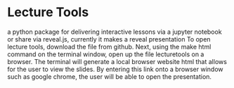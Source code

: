# Lecture Tools

a python package for delivering interactive lessons via a jupyter notebook or share via reveal.js, currently it makes a reveal presentation
To open lecture tools, download the file from github. 
Next, using the make html command on the terminal window, open up the file lecturetools on a browser.
The terminal will generate a local browser website html that allows for the user to view the slides.
By entering this link onto a browser window such as google chrome, the user will be able to open the presentation.
<!-- To use this package, you write a lecture or activity using markdown or jupyter notebooks.

Then in a notebook you can:
- as instructor read in a lesson and display it slide by slide in a prespecified order or in a different order by calling slides by name
- as a student read in a lesson and get worksheets to follow along in class and take notes both on your own and with instructor guidance

The command line tools  allow you to:
- parse a notebook into .py files to use with load magic
- generate the student repo from the class prep repo


The class prep repo will include:
- markdown files of lesson to be presented like slides
- complete jupyter notebooks

The student repo will contain:
- lesson snippets as markdown files
- .py files with runnable code excerpts
- .py files with fill in the blank slots -->
